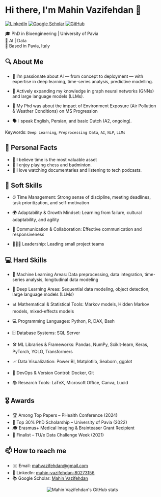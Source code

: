 # Hi there, I'm Mahin Vazifehdan 👋

[![LinkedIn](https://img.shields.io/badge/-LinkedIn-blue?logo=linkedin)](https://www.linkedin.com/in/mahin-vazifehdan-80273156/)
[![Google Scholar](https://img.shields.io/badge/-Google%20Scholar-black?logo=google-scholar&logoColor=white)](https://scholar.google.com/citations?user=RT58ucwAAAAJ&hl=en)
[![GitHub](https://img.shields.io/badge/-GitHub-181717?logo=github)](https://github.com/MahinVazifeh)

🎓 PhD in Bioengineering | University of Pavia  
🔬 AI | Data  
📍 Based in Pavia, Italy

## 🔍 About Me

  - 🔭 I’m passionate about AI — from concept to deployment — with expertise in deep learning, time-series analysis, predictive modelling.

  - 🌱 Actively expanding my knowledge in graph neural networks (GNNs) and large language models (LLMs).
    
  - 🧪 My Phd was about the impact of Environment Exposure (Air Pollution & Weather Conditions) on MS Progression
    
  - 🗣️ I speak English, Persian, and basic Dutch (A2, ongoing).

Keywords: `Deep Learning`, `Preprocessing Data`, `AI`, `NLP`, `LLMs`

## 🎯 Personal Facts

- 🧘 I believe time is the most valuable asset
- 🧩 I enjoy playing chess and badminton.  
- 🎥 I love watching documentaries and listening to tech podcasts.  

## 🧠 Soft Skills

  - ⏰ Time Management: Strong sense of discipline, meeting deadlines, task prioritization, and self-motivation

  - 🌍 Adaptability & Growth Mindset: Learning from failure, cultural adaptability, and agility

  - 💬 Communication & Collaboration: Effective communication and responsiveness

  - 🧑‍🤝‍🧑 Leadership: Leading small project teams

## 💻 Hard Skills

  - 🤖 Machine Learning Areas: Data preprocessing, data integration, time-series analysis, longitudinal data modeling

  - 🧠 Deep Learning Areas: Sequential data modeling, object detection, large language models (LLMs)

  - 📊 Mathematical & Statistical Tools: Markov models, Hidden Markov models, mixed-effects models

  - 💻 Programming Languages: Python, R, DAX, Bash

  - 🗄️ Database Systems: SQL Server

  - 🛠️ ML Libraries & Frameworks: Pandas, NumPy, Scikit-learn, Keras, PyTorch, YOLO, Transformers

  - 📈 Data Visualization: Power BI, Matplotlib, Seaborn, ggplot

  - 🐳 DevOps & Version Control: Docker, Git

  - 📚 Research Tools: LaTeX, Microsoft Office, Canva, Lucid

## 🎖️ Awards

- 🏆 Among Top Papers – PHealth Conference (2024)  
- 🥇 Top 30% PhD Scholarship – University of Pavia (2022)  
- 🎓 Erasmus+ Medical Imaging & Brainteaser Grant Recipient  
- 🚀 Finalist – TU/e Data Challenge Week (2021)

## 📫 How to reach me

- ✉️ Email: mahvazifehdan@gmail.com  
- 💼 LinkedIn: [mahin-vazifehdan-80273156](https://www.linkedin.com/in/mahin-vazifehdan-80273156/)  
- 📚 Google Scholar: [Mahin Vazifehdan](https://scholar.google.com/citations?user=RT58ucwAAAAJ&hl=en)  

<p align="center">
  <img src="https://github-readme-stats.vercel.app/api/top-langs/?username=MahinVazifeh&hide=jupyter%20notebook&theme=monokai&langs_count=10&layout=compact" alt="Mahin Vazifehdan's GitHub stats" /><br />
</p>

